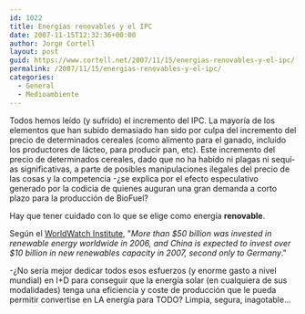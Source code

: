 ```yaml
---
id: 1022
title: Energí­as renovables y el IPC
date: 2007-11-15T12:32:36+00:00
author: Jorge Cortell
layout: post
guid: https://www.cortell.net/2007/11/15/energias-renovables-y-el-ipc/
permalink: /2007/11/15/energias-renovables-y-el-ipc/
categories:
  - General
  - Medioambiente
---
```

Todos hemos leí­do (y sufrido) el incremento del IPC. La mayorí­a de los elementos que han subido demasiado han sido por culpa del incremento del precio de determinados cereales (como alimento para el ganado, incluí­do los productores de lácteo, para producir pan, etc). Este incremento del precio de determinados cereales, dado que no ha habido ni plagas ni sequí­as significativas, a parte de posibles manipulaciones ilegales del precio de las cosas y la competencia -¿se explica por el efecto especulativo generado por la codicia de quienes auguran una gran demanda a corto plazo para la producción de BioFuel?

Hay que tener cuidado con lo que se elige como energí­a **renovable**.

Según el <a target="_blank" title="https://www.worldwatch.org/" href="https://www.worldwatch.org/">WorldWatch Institute</a>, "_More than $50 billion was invested in renewable energy worldwide in 2006, and China is expected to invest over $10 billion in new renewables capacity in 2007, second only to Germany_."

-¿No serí­a mejor dedicar todos esos esfuerzos (y enorme gasto a nivel mundial) en I+D para conseguir que la energí­a solar (en cualquiera de sus modalidades) tenga una eficiencia y coste de producción que le pueda permitir convertise en LA energí­a para TODO? Limpia, segura, inagotable...